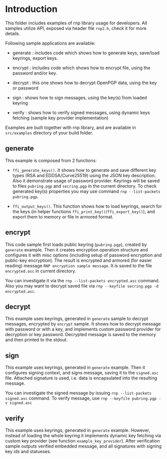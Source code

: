 # Introduction

This folder includes examples of rnp library usage for developers.
All samples utilize API, exposed via header file `rnp2.h`, check it for more details.

Following sample applications are available:

* generate : includes code which shows how to generate keys, save/load keyrings, export keys.

* encrypt : includes code which shows how to encrypt file, using the password and/or key.

* decrypt : this one shows how to decrypt OpenPGP data, using the key or password

* sign : shows how to sign messages, using the key(s) from loaded keyring

* verify : shows how to verify signed messages, using dynamic keys fetching (sample key provider implementation)

Examples are built together with rnp library, and are available in `src/examples` directory of your build folder.

## generate

This example is composed from 2 functions:
 * `ffi_generate_keys()`. It shows how to generate and save different key types (RSA and EDDSA/Curve25519) using the JSON key description. Also it demonstrate usage of password provider. Keyrings will be saved to files `pubring.pgp` and `secring.pgp` in the current directory.
 To check generated key(s) properties you may use command `rnp --list-packets pubring.pgp`.

 * `ffi_output_keys()`. This function shows how to load keyrings, search for the keys (in helper functions `ffi_print_key()`/`ffi_export_key()`), and export them to memory or file in armored format.

## encrypt

This code sample first loads public keyring (`pubring.pgp`), created by `generate` example. Then it creates encryption operation structure and configures it with misc options (including setup of password encryption and public-key encryption).
The result is encrypted and armored (for easier reading) message `RNP encryption sample message`.
It is saved to the file `encrypted.asc` in current directory.

You can investigate it via the `rnp --list-packets encrypted.asc` command.
Also you may want to decrypt saved file via `rnp --keyfile secring.pgp -d encrypted.asc`.

## decrypt

This example uses keyrings, generated in `generate` sample to decrypt messages, encrypted by `encrypt` sample.
It shows how to decrypt message with password or with a key, and implements custom password provider for decryption or key password.
Decrypted message is saved to the memory and then printed to the stdout.

## sign

This example uses keyrings, generated in `generate` example. Then it configures signing context, and signs message, saving it to the `signed.asc` file.
Attached signature is used, i.e. data is encapsulated into the resulting message.

You can investigate the signed message by issuing `rnp --list-packets signed.asc` command.
To verify message, use `rnp --keyfile pubring.pgp -v signed.asc`

## verify

This example uses keyrings, generated in `generate` example. However, instead of loading the whole keyring it implements dynamic key fetching via custom key provider (see function `example_key_provider`).
After verification sample outputs verified embedded message, and all signatures with signing key ids and statueses.
